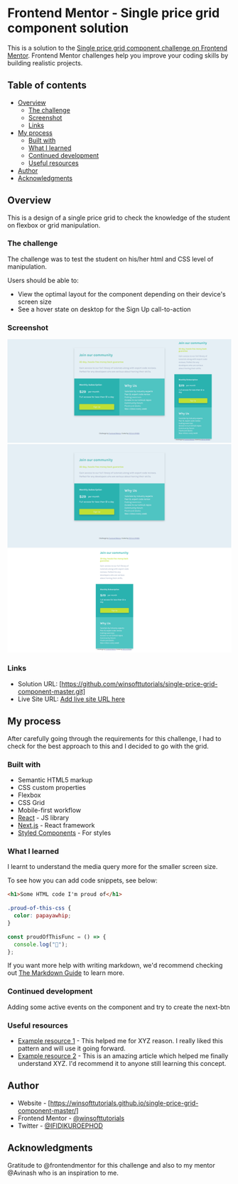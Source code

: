 # Frontend Mentor - Single price grid component solution

This is a solution to the [Single price grid component challenge on Frontend Mentor](https://www.frontendmentor.io/challenges/single-price-grid-component-5ce41129d0ff452fec5abbbc). Frontend Mentor challenges help you improve your coding skills by building realistic projects.

## Table of contents

- [Overview](#overview)
  - [The challenge](#the-challenge)
  - [Screenshot](#screenshot)
  - [Links](#links)
- [My process](#my-process)
  - [Built with](#built-with)
  - [What I learned](#what-i-learned)
  - [Continued development](#continued-development)
  - [Useful resources](#useful-resources)
- [Author](#author)
- [Acknowledgments](#acknowledgments)

## Overview

This is a design of a single price grid to check the knowledge of the student on flexbox or grid manipulation.

### The challenge

The challenge was to test the student on his/her html and CSS level of manipulation.

Users should be able to:

- View the optimal layout for the component depending on their device's screen size
- See a hover state on desktop for the Sign Up call-to-action

### Screenshot

![](./images/Responsive-view.png)
![](./images/Desktop-view.png)
![](./images/Mobile-view.png)

### Links

- Solution URL: [https://github.com/winsofttutorials/single-price-grid-component-master.git]
- Live Site URL: [Add live site URL here](https://your-live-site-url.com)

## My process

After carefully going through the requirements for this challenge, I had to check for the best approach to this and I decided to go with the grid.

### Built with

- Semantic HTML5 markup
- CSS custom properties
- Flexbox
- CSS Grid
- Mobile-first workflow
- [React](https://reactjs.org/) - JS library
- [Next.js](https://nextjs.org/) - React framework
- [Styled Components](https://styled-components.com/) - For styles

### What I learned

I learnt to understand the media query more for the smaller screen size.

To see how you can add code snippets, see below:

```html
<h1>Some HTML code I'm proud of</h1>
```

```css
.proud-of-this-css {
  color: papayawhip;
}
```

```js
const proudOfThisFunc = () => {
  console.log("🎉");
};
```

If you want more help with writing markdown, we'd recommend checking out [The Markdown Guide](https://www.markdownguide.org/) to learn more.

### Continued development

Adding some active events on the component and try to create the next-btn

### Useful resources

- [Example resource 1](https://www.example.com) - This helped me for XYZ reason. I really liked this pattern and will use it going forward.
- [Example resource 2](https://www.example.com) - This is an amazing article which helped me finally understand XYZ. I'd recommend it to anyone still learning this concept.

## Author

- Website - [https://winsofttutorials.github.io/single-price-grid-component-master/]
- Frontend Mentor - [@winsofttutorials](https://www.frontendmentor.io/profile/winsofttutorials)
- Twitter - [@IFIDIKUROEPHOD](https://www.twitter.com/IFIDIKUROEPHOD)

## Acknowledgments

Gratitude to @frontendmentor for this challenge and also to my mentor @Avinash who is an inspiration to me.
